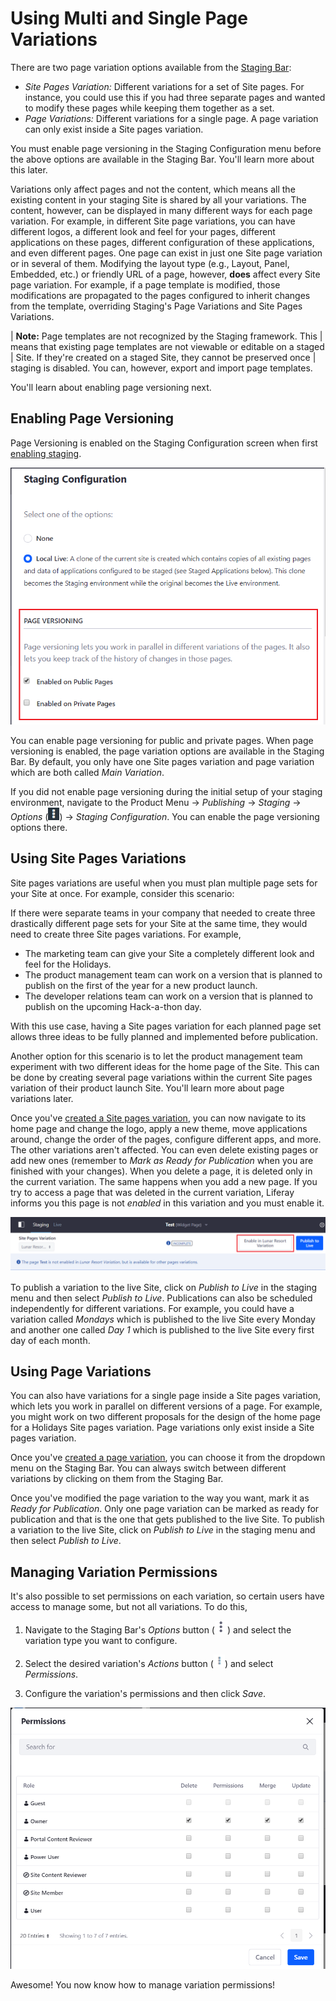 # Using Multi and Single Page Variations

There are two page variation options available from the
[Staging Bar](/docs/7-2/user/-/knowledge_base/user/using-the-staging-environment):

- *Site Pages Variation:* Different variations for a set of Site pages. For
  instance, you could use this if you had three separate pages and wanted to
  modify these pages while keeping them together as a set.
- *Page Variations:* Different variations for a single page. A page variation
  can only exist inside a Site pages variation.

You must enable page versioning in the Staging Configuration menu before the
above options are available in the Staging Bar. You'll learn more about this
later.

Variations only affect pages and not the content, which means all the existing
content in your staging Site is shared by all your variations. The content,
however, can be displayed in many different ways for each page variation. For
example, in different Site page variations, you can have different logos, a
different look and feel for your pages, different applications on these pages,
different configuration of these applications, and even different pages. One
page can exist in just one Site page variation or in several of them. Modifying
the layout type (e.g., Layout, Panel, Embedded, etc.) or friendly URL of a page,
however, **does** affect every Site page variation. For example, if a page
template is modified, those modifications are propagated to the pages configured
to inherit changes from the template, overriding Staging's Page Variations and
Site Pages Variations.

| **Note:** Page templates are not recognized by the Staging framework. This
| means that existing page templates are not viewable or editable on a staged
| Site. If they're created on a staged Site, they cannot be preserved once
| staging is disabled. You can, however, export and import page templates.

You'll learn about enabling page versioning next.

## Enabling Page Versioning

Page Versioning is enabled on the Staging Configuration screen when first
[enabling staging](/docs/7-2/user/-/knowledge_base/user/enabling-staging).

![Figure 1: You can enable page versioning for public and/or private pages.](../../../../images/page-versioning.png)

You can enable page versioning for public and private pages. When page
versioning is enabled, the page variation options are available in the Staging
Bar. By default, you only have one Site pages variation and page variation which
are both called *Main Variation*. 

If you did not enable page versioning during the initial setup of your staging
environment, navigate to the Product Menu &rarr; *Publishing* &rarr; *Staging*
&rarr; *Options* (![Options](../../../../images/icon-options.png)) &rarr;
*Staging Configuration*. You can enable the page versioning options there.

## Using Site Pages Variations

Site pages variations are useful when you must plan multiple page sets for your
Site at once. For example, consider this scenario:

If there were separate teams in your company that needed to create three
drastically different page sets for your Site at the same time, they would need
to create three Site pages variations. For example,

- The marketing team can give your Site a completely different look and feel for
  the Holidays.
- The product management team can work on a version that is planned to publish
  on the first of the year for a new product launch.
- The developer relations team can work on a version that is planned to publish
  on the upcoming Hack-a-thon day.

With this use case, having a Site pages variation for each planned page set
allows three ideas to be fully planned and implemented before publication.

Another option for this scenario is to let the product management team
experiment with two different ideas for the home page of the Site. This can be
done by creating several page variations within the current Site pages variation
of their product launch Site. You'll learn more about page variations later.

Once you've
[created a Site pages variation](/docs/7-2/user/-/knowledge_base/user/creating-multi-and-single-page-variations),
you can now navigate to its home page and change the logo, apply a new theme,
move applications around, change the order of the pages, configure different
apps, and more. The other variations aren't affected. You can even delete
existing pages or add new ones (remember to *Mark as Ready for Publication* when
you are finished with your changes). When you delete a page, it is deleted only
in the current variation. The same happens when you add a new page. If you try
to access a page that was deleted in the current variation, Liferay informs you
this page is not *enabled* in this variation and you must enable it. 

![Figure 2: Select the *Enable* button to create a missing page in the current Site pages variation.](../../../../images/enable-unavailable-page.png)

To publish a variation to the live Site, click on *Publish to Live* in the
staging menu and then select *Publish to Live*. Publications can also be
scheduled independently for different variations. For example, you could have a
variation called *Mondays* which is published to the live Site every Monday and
another one called *Day 1* which is published to the live Site every first day
of each month.

## Using Page Variations

You can also have variations for a single page inside a Site pages variation,
which lets you work in parallel on different versions of a page. For example,
you might work on two different proposals for the design of the home page for a
Holidays Site pages variation. Page variations only exist inside a Site pages
variation.

Once you've
[created a page variation](/docs/7-2/user/-/knowledge_base/user/creating-multi-and-single-page-variations),
you can choose it from the dropdown menu on the Staging Bar. You can always
switch between different variations by clicking on them from the Staging Bar.

Once you've modified the page variation to the way you want, mark it as *Ready
for Publication*. Only one page variation can be marked as ready for publication
and that is the one that gets published to the live Site. To publish a variation
to the live Site, click on *Publish to Live* in the staging menu and then select
*Publish to Live*.

## Managing Variation Permissions

It's also possible to set permissions on each variation, so certain users have
access to manage some, but not all variations. To do this,

1.  Navigate to the Staging Bar's *Options* button
    (![Options](../../../../images/icon-staging-bar-options.png)) and select the
    variation type you want to configure.

2.  Select the desired variation's *Actions* button
    (![Actions](../../../../images/icon-actions.png)) and select *Permissions*.

3.  Configure the variation's permissions and then click *Save*.

![Figure 3: Configure the roles that can access and modify your variation.](../../../../images/page-variation-permissions.png)

Awesome! You now know how to manage variation permissions!
